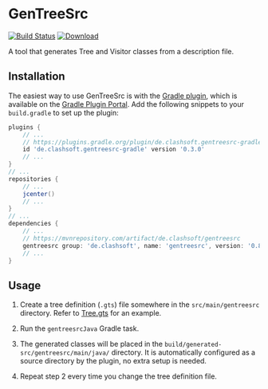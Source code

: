 # GenTreeSrc

[![Build Status](https://travis-ci.org/Clashsoft/GenTreeSrc.svg?branch=master)](https://travis-ci.org/Clashsoft/GenTreeSrc)
[![Download](https://api.bintray.com/packages/clashsoft/maven/gentreesrc/images/download.svg)](https://bintray.com/clashsoft/maven/gentreesrc/_latestVersion)

A tool that generates Tree and Visitor classes from a description file.

## Installation

The easiest way to use GenTreeSrc is with the [Gradle plugin](https://github.com/Clashsoft/GenTreeSrc-Gradle),
which is available on the [Gradle Plugin Portal](https://plugins.gradle.org/plugin/de.clashsoft.gentreesrc-gradle).
Add the following snippets to your `build.gradle` to set up the plugin:

```groovy
plugins {
	// ...
	// https://plugins.gradle.org/plugin/de.clashsoft.gentreesrc-gradle
	id 'de.clashsoft.gentreesrc-gradle' version '0.3.0'
	// ...
}
// ...
repositories {
	// ...
	jcenter()
	// ...
}
// ...
dependencies {
	// ...
	// https://mvnrepository.com/artifact/de.clashsoft/gentreesrc
	gentreesrc group: 'de.clashsoft', name: 'gentreesrc', version: '0.8.0'
	// ...
}
```

## Usage

1. Create a tree definition (`.gts`) file somewhere in the `src/main/gentreesrc` directory.
   Refer to [Tree.gts](src/test/gentreesrc/Tree.gts) for an example.
   
2. Run the `gentreesrcJava` Gradle task.
   
3. The generated classes will be placed in the `build/generated-src/gentreesrc/main/java/` directory.
   It is automatically configured as a source directory by the plugin, no extra setup is needed.

4. Repeat step 2 every time you change the tree definition file.
